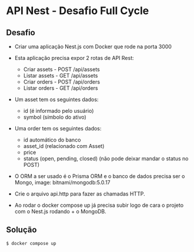 # API Nest - Desafio Full Cycle

## Desafio
- Criar uma aplicação Nest.js com Docker que rode na porta 3000
- Esta aplicação precisa expor 2 rotas de API Rest:
  - Criar assets - POST /api/assets
  - Listar assets - GET /api/assets
  - Criar orders - POST /api/orders
  - Listar orders - GET /api/orders
 
- Um asset tem os seguintes dados:
  - id (é informado pelo usuário)
  - symbol (símbolo do ativo)

- Uma order tem os seguintes dados:
  - id automático do banco
  - asset_id (relacionado com Asset)
  - price
  - status (open, pending, closed) (não pode deixar mandar o status no POST)

- O ORM a ser usado é o Prisma ORM e o banco de dados precisa ser o Mongo, image: bitnami/mongodb:5.0.17
- Crie o arquivo api.http para fazer as chamadas HTTP.
- Ao rodar o docker compose up já precisa subir logo de cara o projeto com o Nest.js rodando + o MongoDB.

## Solução
```bash
$ docker compose up
```
